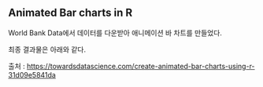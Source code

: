 ## Animated Bar charts in R

World Bank Data에서 데이터를 다운받아 애니메이션 바 차트를 만들었다.

최종 결과물은 아래와 같다.


출처 : https://towardsdatascience.com/create-animated-bar-charts-using-r-31d09e5841da

 
